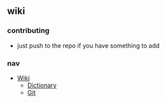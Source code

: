 ## wiki

### contributing

* just push to the repo if you have something to add

### nav

* [Wiki](https://github.com/3dot14/wiki/tree/master/wiki)
    * [Dictionary](https://github.com/3dot14/wiki/blob/master/wiki/dictionary.md)
    * [Git](https://github.com/3dot14/wiki/blob/master/wiki/git.md)

